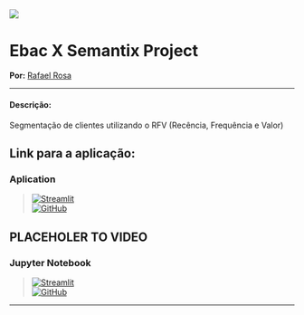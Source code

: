 [![](https://raw.githubusercontent.com/raafarosa/Ebac_Data_Scientist_General/main/utilities/newebac_logo_black_half.png)](https://github.com/raafarosa/Ebac_Data_Scientist_General)
---

# Ebac X Semantix Project

**Por:** [Rafael Rosa](https://www.linkedin.com/in/rafael-rosa-alves/)<br>

---

#### **Descrição:**
Segmentação de clientes utilizando o RFV (Recência, Frequência e Valor)

## Link para a aplicação:

### Aplication

> [![Streamlit](https://img.shields.io/badge/Streamlit-FF4B4B?logo=Streamlit&logoColor=white)](https://md30-practice-1.streamlit.app/) <br>
> [![GitHub](https://img.shields.io/github/directory-file-count/raafarosa/Ebac_Data_Scientist_General/Module_19_-_Streamlit2%2FPractice_1?type=dir&style=flat-square&logo=Github)](https://github.com/raafarosa/Ebac_Data_Scientist_General/tree/main/Module_31_-_Streamlit_5/Practice_1)

PLACEHOLER TO VIDEO
---

### Jupyter Notebook

> [![Streamlit](https://img.shields.io/badge/Streamlit-FF4B4B?logo=Streamlit&logoColor=white)](https://md30-practice-2.streamlit.app/) <br>
> [![GitHub](https://img.shields.io/github/directory-file-count/raafarosa/Ebac_Data_Scientist_General/Module_19_-_Streamlit2%2FPractice_1?type=dir&style=flat-square&logo=Github)](https://github.com/raafarosa/Ebac_Data_Scientist_General/tree/main/Module_31_-_Streamlit_5/Practice_2)
---